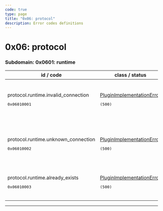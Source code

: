 ```yaml
---
code: true
type: page
title: "0x06: protocol"
description: Error codes definitions
---
```


[//]: # (This documentation is auto-generated)
[//]: # (If you need to update this page, execute: npm run doc-error-codes)

# 0x06: protocol



### Subdomain: 0x0601: runtime

| id / code | class / status | message | description |
| --------- | -------------- | --------| ----------- |
| protocol.runtime.invalid_connection<br/><pre>0x06010001</pre>  | [PluginImplementationError](/core/2/api/errors/error-codes#pluginimplementationerror) <pre>(500)</pre> | Invalid connection: %s (missing id or protocol) | Connection objects must have both their id and protocol set |
| protocol.runtime.unknown_connection<br/><pre>0x06010002</pre>  | [PluginImplementationError](/core/2/api/errors/error-codes#pluginimplementationerror) <pre>(500)</pre> | Unable to remove connection - unknown connection identifier: %s | The provided connection identifier is unknown |
| protocol.runtime.already_exists<br/><pre>0x06010003</pre>  | [PluginImplementationError](/core/2/api/errors/error-codes#pluginimplementationerror) <pre>(500)</pre> | A protocol of the same name already exists: %s | A protocol of the same name already exists |

---
